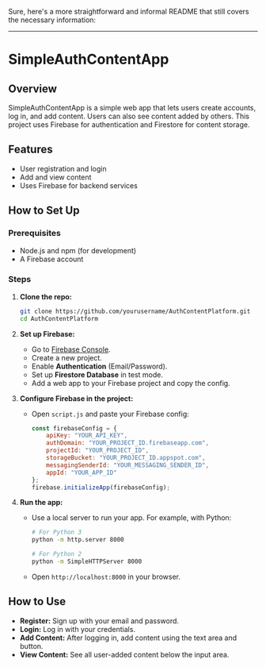 Sure, here's a more straightforward and informal README that still covers the necessary information:

---

# SimpleAuthContentApp

## Overview

SimpleAuthContentApp is a simple web app that lets users create accounts, log in, and add content. Users can also see content added by others. This project uses Firebase for authentication and Firestore for content storage.

## Features

- User registration and login
- Add and view content
- Uses Firebase for backend services

## How to Set Up

### Prerequisites

- Node.js and npm (for development)
- A Firebase account

### Steps

1. **Clone the repo:**
   ```bash
   git clone https://github.com/yourusername/AuthContentPlatform.git
   cd AuthContentPlatform
   ```

2. **Set up Firebase:**
   - Go to [Firebase Console](https://console.firebase.google.com/).
   - Create a new project.
   - Enable **Authentication** (Email/Password).
   - Set up **Firestore Database** in test mode.
   - Add a web app to your Firebase project and copy the config.

3. **Configure Firebase in the project:**
   - Open `script.js` and paste your Firebase config:
     ```javascript
     const firebaseConfig = {
         apiKey: "YOUR_API_KEY",
         authDomain: "YOUR_PROJECT_ID.firebaseapp.com",
         projectId: "YOUR_PROJECT_ID",
         storageBucket: "YOUR_PROJECT_ID.appspot.com",
         messagingSenderId: "YOUR_MESSAGING_SENDER_ID",
         appId: "YOUR_APP_ID"
     };
     firebase.initializeApp(firebaseConfig);
     ```

4. **Run the app:**
   - Use a local server to run your app. For example, with Python:
     ```bash
     # For Python 3
     python -m http.server 8000

     # For Python 2
     python -m SimpleHTTPServer 8000
     ```
   - Open `http://localhost:8000` in your browser.

## How to Use

- **Register:** Sign up with your email and password.
- **Login:** Log in with your credentials.
- **Add Content:** After logging in, add content using the text area and button.
- **View Content:** See all user-added content below the input area.

